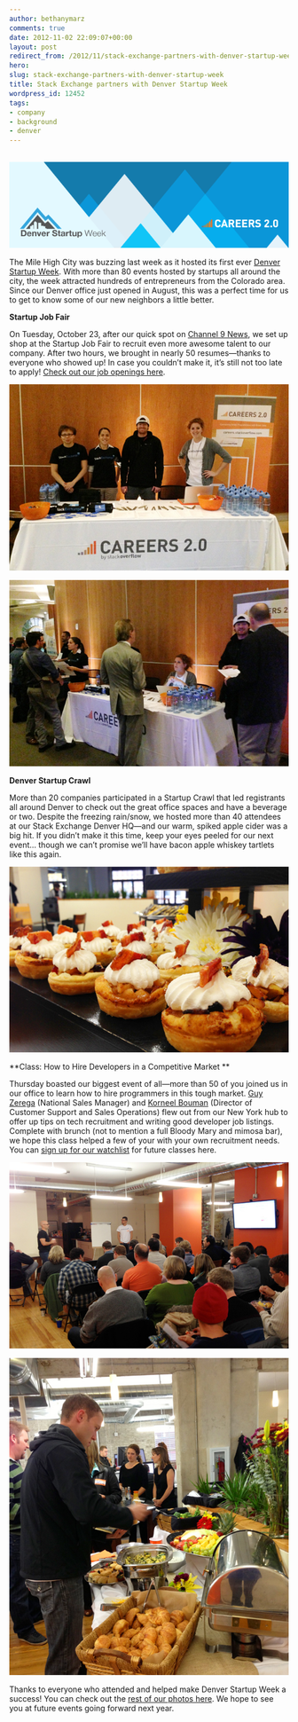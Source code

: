 ```yaml
---
author: bethanymarz
comments: true
date: 2012-11-02 22:09:07+00:00
layout: post
redirect_from: /2012/11/stack-exchange-partners-with-denver-startup-week
hero: 
slug: stack-exchange-partners-with-denver-startup-week
title: Stack Exchange partners with Denver Startup Week
wordpress_id: 12452
tags:
- company
- background
- denver
---
```


 ![](/images/wordpress/denver-blog-intro.png)



The Mile High City was buzzing last week as it hosted its first ever [Denver Startup Week](http://denverstartupweek.com/). With more than 80 events hosted by startups all around the city, the week attracted hundreds of entrepreneurs from the Colorado area. Since our Denver office just opened in August, this was a perfect time for us to get to know some of our new neighbors a little better.

**Startup Job Fair**

On Tuesday, October 23, after our quick spot on [Channel 9 News](http://www.9news.com/money/295707/344/QA-company-now-hiring-in-Denver), we set up shop at the Startup Job Fair to recruit even more awesome talent to our company. After two hours, we brought in nearly 50 resumes—thanks to everyone who showed up! In case you couldn’t make it, it’s still not too late to apply! [Check out our job openings here](http://stackexchange.com/about/hiring).

![](/images/wordpress/denver-blog-1.jpg)

![](/images/wordpress/denver-blog-2.jpg)



**Denver Startup Crawl**

More than 20 companies participated in a Startup Crawl that led registrants all around Denver to check out the great office spaces and have a beverage or two. Despite the freezing rain/snow, we hosted more than 40 attendees at our Stack Exchange Denver HQ—and our warm, spiked apple cider was a big hit. If you didn’t make it this time, keep your eyes peeled for our next event… though we can’t promise we’ll have bacon apple whiskey tartlets like this again.

![](/images/wordpress/denver-blog-3.jpg)

**Class: How to Hire Developers in a Competitive Market
**

Thursday boasted our biggest event of all—more than 50 of you joined us in our office to learn how to hire programmers in this tough market. [Guy Zerega](http://stackexchange.com/users/383041/guyzee) (National Sales Manager) and [Korneel Bouman](http://stackexchange.com/users/77247/korneel-bouman) (Director of Customer Support and Sales Operations) flew out from our New York hub to offer up tips on tech recruitment and writing good developer job listings. Complete with brunch (not to mention a full Bloody Mary and mimosa bar), we hope this class helped a few of your with your own recruitment needs. You can [sign up for our watchlist](http://www.skillshare.com/How-to-Hire-Developers-in-a-Competitive-Market/5414387) for future classes here.

![](/images/wordpress/denver-blog-4.jpg)

![](/images/wordpress/denver-blog-5.jpg)

Thanks to everyone who attended and helped make Denver Startup Week a success! You can check out the [rest of our photos here](http://www.flickr.com/photos/stackexchange/sets/72157631903818852/). We hope to see you at future events going forward next year.
